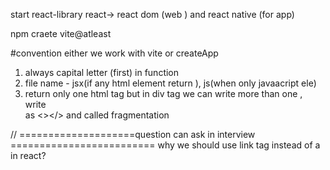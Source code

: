 start
react-library
react->  react dom (web ) and react native (for app)

npm craete vite@atleast


#convention either we work with vite or createApp

1. always capital letter (first) in function
2. file name - jsx(if any html element return ), js(when only javaacript ele)
3. return only one html tag 
   but in div tag we can write more than one , write <div></div> as <></>  and called fragmentation 






// ====================question can ask in interview =========================
why we should use link tag instead of a in react?
